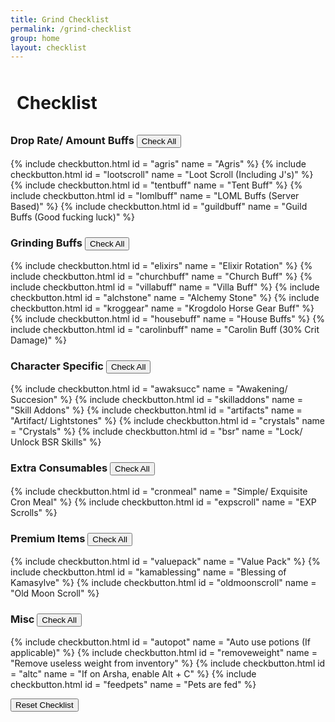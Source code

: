 ```yaml
---
title: Grind Checklist
permalink: /grind-checklist
group: home
layout: checklist
---
```


<h1 style="padding: 10px">Checklist</h1>


<div class="checkboxType">
	<h3>Drop Rate/ Amount Buffs <button class="checkall" type="button" onclick="selectAllInGroup(dropbuffs, true);" id="btn_drops">Check All</button></h3>
	<div>
		{% include checkbutton.html
			id			= "agris"
			name		= "Agris"
		%}
		{% include checkbutton.html
			id			= "lootscroll"
			name		= "Loot Scroll (Including J's)"
		%}
		{% include checkbutton.html
			id			= "tentbuff"
			name		= "Tent Buff"
		%}
		{% include checkbutton.html
			id			= "lomlbuff"
			name		= "LOML Buffs (Server Based)"
		%}
		{% include checkbutton.html
			id			= "guildbuff"
			name		= "Guild Buffs (Good fucking luck)"
		%}
	</div>
</div>


<div class="checkboxType">
	<h3>Grinding Buffs <button class="checkall"  type="button" onclick="selectAllInGroup(grindbuffs, true);" id="btn_grinding">Check All</button></h3>
	<div>
		{% include checkbutton.html
			id			= "elixirs"
			name		= "Elixir Rotation"
		%}
		{% include checkbutton.html
			id			= "churchbuff"
			name		= "Church Buff"
		%}
		{% include checkbutton.html
			id			= "villabuff"
			name		= "Villa Buff"
		%}
		{% include checkbutton.html
			id			= "alchstone"
			name		= "Alchemy Stone"
		%}
		{% include checkbutton.html
			id			= "kroggear"
			name		= "Krogdolo Horse Gear Buff"
		%}
		{% include checkbutton.html
			id			= "housebuff"
			name		= "House Buffs"
		%}
		{% include checkbutton.html
			id			= "carolinbuff"
			name		= "Carolin Buff (30% Crit Damage)"
		%}
	</div>
</div>


<div class="checkboxType">
	<h3>Character Specific <button class="checkall"  type="button" onclick="selectAllInGroup(character, true);" id="btn_chararcter">Check All</button></h3>
	<div>
		{% include checkbutton.html
			id			= "awaksucc"
			name		= "Awakening/ Succesion"
		%}
		{% include checkbutton.html
			id			= "skilladdons"
			name		= "Skill Addons"
		%}
		{% include checkbutton.html
			id			= "artifacts"
			name		= "Artifact/ Lightstones"
		%}
		{% include checkbutton.html
			id			= "crystals"
			name		= "Crystals"
		%}
		{% include checkbutton.html
			id			= "bsr"
			name		= "Lock/ Unlock BSR Skills"
		%}
	</div>
</div>


<div class="checkboxType">
	<h3>Extra Consumables <button class="checkall"  type="button" onclick="selectAllInGroup(consumables, true);" id="btn_consumables">Check All</button></h3>
	<div>
		{% include checkbutton.html
			id			= "cronmeal"
			name		= "Simple/ Exquisite Cron Meal"
		%}
		{% include checkbutton.html
			id			= "expscroll"
			name		= "EXP Scrolls"
		%}
	</div>
</div>


<div class="checkboxType">
	<h3>Premium Items <button class="checkall"  type="button" onclick="selectAllInGroup(premium, true);">Check All</button></h3>
	<div>
		{% include checkbutton.html
			id			= "valuepack"
			name		= "Value Pack"
		%}
		{% include checkbutton.html
			id			= "kamablessing"
			name		= "Blessing of Kamasylve"
		%}
		{% include checkbutton.html
			id			= "oldmoonscroll"
			name		= "Old Moon Scroll"
		%}
	</div>
</div>


<div class="checkboxType">
	<h3>Misc <button class="checkall"  type="button" onclick="selectAllInGroup(misc, true);" id="btn_misc">Check All</button></h3>
	<div>
		{% include checkbutton.html
			id			= "autopot"
			name		= "Auto use potions (If applicable)"
		%}
		{% include checkbutton.html
			id			= "removeweight"
			name		= "Remove useless weight from inventory"
		%}
		{% include checkbutton.html
			id			= "altc"
			name		= "If on Arsha, enable Alt + C"
		%}
		{% include checkbutton.html
			id			= "feedpets"
			name		= "Pets are fed"
		%}
	</div>
</div>


<button type="button" onclick="resetAll();">Reset Checklist</button>
<div class="bot-pad"></div>


<script>
	const agris = document.getElementById("agris");
	const lootscroll = document.getElementById("lootscroll");
	const tentbuff = document.getElementById("tentbuff");
	const lomlbuff = document.getElementById("lomlbuff");
	const guildbuff = document.getElementById("guildbuff");
	const dropbuffs = [agris, lootscroll, tentbuff, lomlbuff, guildbuff];
	
	
	const elixirs = document.getElementById("elixirs");
	const churchbuff = document.getElementById("churchbuff");
	const villabuff = document.getElementById("villabuff");
	const alchstone = document.getElementById("alchstone");
	const kroggear = document.getElementById("kroggear");
	const housebuff = document.getElementById("housebuff");
	const carolinbuff = document.getElementById("carolinbuff");
	const grindbuffs = [elixirs, churchbuff, villabuff, alchstone, kroggear, housebuff, carolinbuff];
	
	
	const awaksucc = document.getElementById("awaksucc");
	const skilladdons = document.getElementById("skilladdons");
	const artifacts = document.getElementById("artifacts");
	const crystals = document.getElementById("crystals");
	const bsr = document.getElementById("bsr");
	const character = [awaksucc, skilladdons, artifacts, crystals, bsr];
	
	
	const cronmeal = document.getElementById("cronmeal");
	const expscroll = document.getElementById("expscroll");
	const consumables = [cronmeal, expscroll];
	
	
	const valuepack = document.getElementById("valuepack");
	const kamablessing = document.getElementById("kamablessing");
	const oldmoonscroll = document.getElementById("oldmoonscroll");
	const premium = [valuepack, kamablessing, oldmoonscroll];
	
	
	const autopot = document.getElementById("autopot");
	const removeweight = document.getElementById("removeweight");
	const altc = document.getElementById("altc");
	const feedpets = document.getElementById("feedpets");
	const misc = [autopot, removeweight, altc, feedpets];
	
	
	function selectAllInGroup(arr, checked = true) {
		for(const item of arr){
			item.checked = checked;
		}
	}

	function resetAll(){
		const allItems = [...dropbuffs, ...grindbuffs, ...character, ...consumables, ...premium, ...misc];
		selectAllInGroup(allItems, false);
	}
</script>






<!-- Full Reset Button
<button type="button" onclick="selectAllInGroup(dropbuffs);">Reset Checlist</button>

# --Once everything is TICKED ---
	Big giant green letters "Grind Ready" Otherwise "Not Grind Ready"
	
Tips go to my bank account pls -->